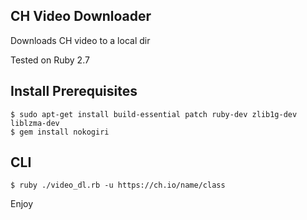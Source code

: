 ## CH Video Downloader ##

Downloads CH video to a local dir

Tested on Ruby 2.7

## Install Prerequisites
```
$ sudo apt-get install build-essential patch ruby-dev zlib1g-dev liblzma-dev
$ gem install nokogiri
```

## CLI
```
$ ruby ./video_dl.rb -u https://ch.io/name/class
```



Enjoy
